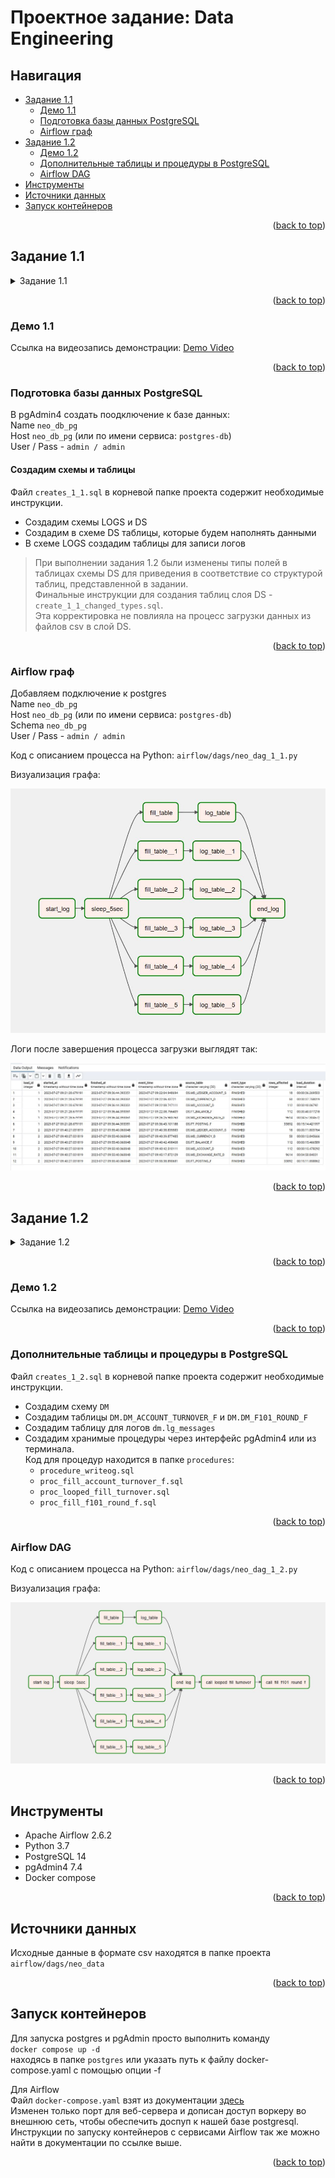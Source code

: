 

<a name="readme-top"></a>
# Проектное задание: Data Engineering


## Навигация
* [Задание 1.1](#задание-11)    
  * [Демо 1.1](#демо-11)  
  * [Подготовка базы данных PostgreSQL](#подготовка-базы-данных-postgresql)  
  * [Airflow граф](#airflow-граф)  
* [Задание 1.2](#задание-12)
  * [Демо 1.2](#демо-12)  
  * [Дополнительные таблицы и процедуры в PostgreSQL](#дополнительные-таблицы-и-процедуры-в-postgresql)
  * [Airflow DAG](#airflow-dag)  
* [Инструменты](#инструменты)
* [Источники данных](#источники-данных)
* [Запуск контейнеров](#запуск-контейнеров)



<p align="right">(<a href="#readme-top">back to top</a>)</p>

## Задание 1.1
<details> 
  <summary>Задание 1.1 </summary>
Разработать ETL-процесс для загрузки «банковских» данных из csv-файлов в соответствующие таблицы 
СУБД Oracle или PostgreSQL. Покрыть данный процесс логированием этапов работы и всевозможной 
дополнительной статистикой (на усмотрение вашей фантазии). В исходных файлах могут быть ошибки в 
виде некорректных форматах значений. Но глядя на эти значения вам будет понятно, какие значения 
имеются в виду.


#### Исходные данные:  
Данные из 6 таблиц в виде excel-файлов:  
`md_ledger_account_s` – справочник балансовых счётов;  
`md_account_d` – информация о счетах клиентов;  
`ft_balance_f` – остатки средств на счетах;  
`ft_posting_f` – проводки (движения средств) по счетам;  
`md_currency_d` – справочник валют;  
`md_exchange_rate_d` – курсы валют.  

</details>


<p align="right">(<a href="#readme-top">back to top</a>)</p>   

### Демо 1.1

Ссылка на видеозапись демонстрации:  [Demo Video](https://drive.google.com/drive/folders/1WyyQH9z0u-7FtLvH-rslwsaq3C2sUj1b?usp=sharing)


<p align="right">(<a href="#readme-top">back to top</a>)</p>

### Подготовка базы данных PostgreSQL

В pgAdmin4 создать поодключение к базе данных:  
Name  `neo_db_pg`   
Host `neo_db_pg`  (или по имени сервиса: `postgres-db`)  
User / Pass -  `admin / admin`  

#### Создадим схемы и таблицы
Файл `creates_1_1.sql` в корневой папке проекта содержит необходимые инструкции.

- Создадим схемы LOGS и DS
- Создадим в схеме DS таблицы, которые будем наполнять данными
- В схеме LOGS создадим таблицы для записи логов

> При выполнении задания 1.2 были изменены типы полей в таблицах схемы DS для приведения в соответствие со структурой таблиц, представленной в задании.  
> Финальные инструкции для создания таблиц слоя DS - `create_1_1_changed_types.sql`.  
> Эта корректировка не повлияла на процесс загрузки данных из файлов csv в слой DS.   


<p align="right">(<a href="#readme-top">back to top</a>)</p>

### Airflow граф

Добавляем подключение к postgres  
Name  `neo_db_pg`  
Host `neo_db_pg`  (или по имени сервиса: `postgres-db`)  
Schema `neo_db_pg`  
User / Pass -  `admin / admin`

Код с описанием процесса на Python:
`airflow/dags/neo_dag_1_1.py`

Визуализация графа:

![Airflow DAG](img/dag_1_1.JPG "")


Логи после завершения процесса загрузки выглядят так:

![Logs result](img/logs.JPG "")


<p align="right">(<a href="#readme-top">back to top</a>)</p>


## Задание 1.2
<details> 
  <summary>Задание 1.2 </summary>

После того как детальный слой «DS» успешно наполнен исходными данными из файлов – нужно рассчитать витрины данных в слое «DM»: витрину оборотов и витрину 101-й отчётной формы.  

Для этого вам сперва необходимо построить витрину оборотов «DM.DM_ACCOUNT_TURNOVER_F». А именно, посчитать за каждый день января 2018 года кредитовые и дебетовые обороты по счетам с помощью Oracle-пакета dm.fill_account_turnover_f или с помощью аналогичной PostgreSQL-процедуры.

Затем вы узнаёте от Аналитика в банке, что пакет (или процедуру) расчёта витрины 101-й формы «dm.fill_f101_round_f» необходимо доработать. Необходимо сделать расчёт полей витрины «dm.dm_f101_round_f» по формулам:

`BALANCE_OUT_RUB`  
для счетов с CHARACTERISTIC = 'A' и currency_code '643' рассчитать   
`BALANCE_OUT_RUB = BALANCE_IN_RUB - TURN_CRE_RUB + TURN_DEB_RUB;`  

для счетов с CHARACTERISTIC = 'A' и currency_code '810' рассчитать   
`BALANCE_OUT_RUB = BALANCE_IN_RUB - TURN_CRE_RUB + TURN_DEB_RUB;`  

для счетов с CHARACTERISTIC = 'P' и currency_code '643' рассчитать   
`BALANCE_OUT_RUB = BALANCE_IN_RUB + TURN_CRE_RUB - TURN_DEB_RUB;`  

для счетов с CHARACTERISTIC = 'P' и currency_code '810' рассчитать   
`BALANCE_OUT_RUB = BALANCE_IN_RUB + TURN_CRE_RUB - TURN_DEB_RUB;`  

`BALANCE_OUT_VAL`  
для счетов с CHARACTERISTIC = 'A' и currency_code не '643' и не '810' рассчитать   
`BALANCE_OUT_VAL = BALANCE_IN_VAL - TURN_CRE_VAL + TURN_DEB_VAL;`  

для счетов с CHARACTERISTIC = 'P' и currency_code не '643' и не '810'  рассчитать   
`BALANCE_OUT_VAL = BALANCE_IN_VAL + TURN_CRE_VAL - TURN_DEB_VAL;`  

`BALANCE_OUT_TOTAL`  
рассчитать `BALANCE_OUT_TOTAL как BALANCE_OUT_VAL + BALANCE_OUT_RUB`  

Обратите внимание, что в предоставленных вам пакетах (процедурах) есть процедура логирования, под них нужно создать соответствующие таблицы или реализовать собственный процесс логирования расчёта витрин – это будет только плюсом.

</details>


<p align="right">(<a href="#readme-top">back to top</a>)</p>   

### Демо 1.2

Ссылка на видеозапись демонстрации:  [Demo Video](https://drive.google.com/drive/)

<p align="right">(<a href="#readme-top">back to top</a>)</p>  


### Дополнительные таблицы и процедуры в PostgreSQL

Файл `creates_1_2.sql` в корневой папке проекта содержит необходимые инструкции.   

- Создадим схему `DM`  
- Создадим таблицы `DM.DM_ACCOUNT_TURNOVER_F` и `DM.DM_F101_ROUND_F`  
- Создадим таблицу для логов `dm.lg_messages`  
- Создадим хранимые процедуры через интерфейс pgAdmin4 или из терминала.  
Код для процедур находится в папке `procedures`:  
  - `procedure_writeog.sql`  
  - `proc_fill_account_turnover_f.sql`  
  - `proc_looped_fill_turnover.sql`  
  - `proc_fill_f101_round_f.sql`  


<p align="right">(<a href="#readme-top">back to top</a>)</p>  

### Airflow DAG

Код с описанием процесса на Python:
`airflow/dags/neo_dag_1_2.py`  

Визуализация графа:

![Airflow DAG](img/dag_1_2.JPG "")

<p align="right">(<a href="#readme-top">back to top</a>)</p>  

## Инструменты

- Apache Airflow 2.6.2
- Python 3.7
- PostgreSQL 14
- pgAdmin4 7.4
- Docker compose


<p align="right">(<a href="#readme-top">back to top</a>)</p>

## Источники данных

Исходные данные в формате csv находятся в папке проекта `airflow/dags/neo_data`


<div><p align="right">(<a href="#readme-top">back to top</a>)</p></div>


## Запуск контейнеров

Для запуска postgres и pgAdmin просто выполнить команду  
`docker compose up -d`  
находясь в папке `postgres` или указать путь к файлу docker-compose.yaml с помощью опции -f


Для Airflow    
Файл `docker-compose.yaml` взят из документации [здесь](https://airflow.apache.org/docs/apache-airflow/2.6.2/howto/docker-compose/index.html#fetching-docker-compose-yaml)   
Изменен только порт для веб-сервера и дописан доступ воркеру во внешнюю сеть, чтобы обеспечить доспуп к нашей базе postgresql.  
Инструкции по запуску контейнеров с сервисами Airflow так же можно найти в документации по ссылке выше.


<p align="right">(<a href="#readme-top">back to top</a>)</p>

